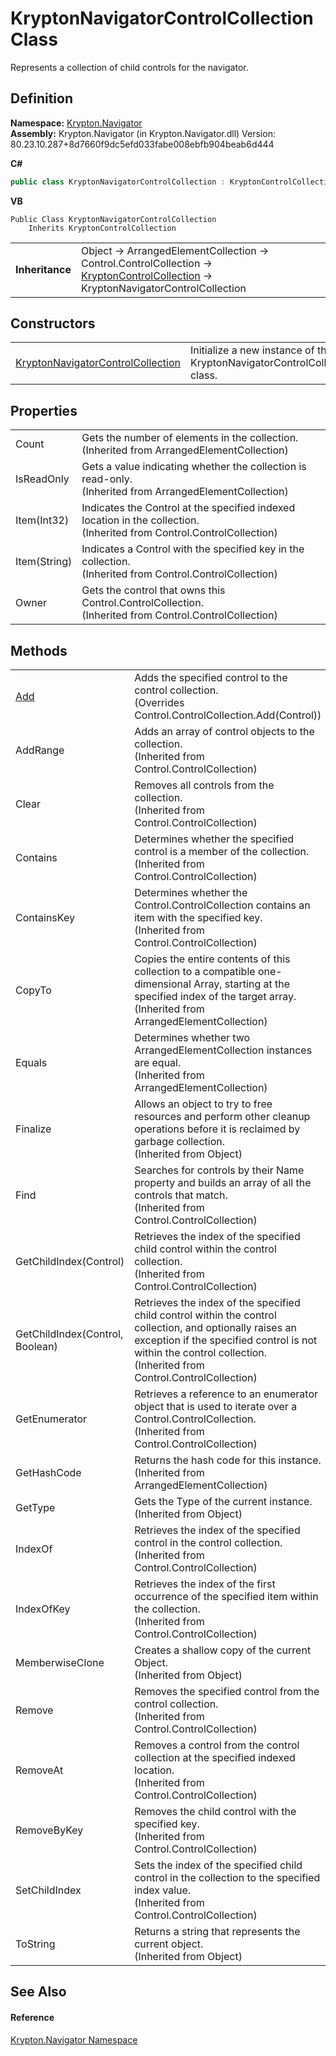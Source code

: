 # KryptonNavigatorControlCollection Class


Represents a collection of child controls for the navigator.



## Definition
**Namespace:** <a href="a21ac074-d119-3dc6-bd1c-d3a12c0128bc.md">Krypton.Navigator</a>  
**Assembly:** Krypton.Navigator (in Krypton.Navigator.dll) Version: 80.23.10.287+8d7660f9dc5efd033fabe008ebfb904beab6d444

**C#**
``` C#
public class KryptonNavigatorControlCollection : KryptonControlCollection
```
**VB**
``` VB
Public Class KryptonNavigatorControlCollection
	Inherits KryptonControlCollection
```

<table><tr><td><strong>Inheritance</strong></td><td>Object  →  ArrangedElementCollection  →  Control.ControlCollection  →  <a href="fb2e5ffe-1a11-fd28-e6d2-c706cc0cdf14.md">KryptonControlCollection</a>  →  KryptonNavigatorControlCollection</td></tr>
</table>



## Constructors
<table>
<tr>
<td><a href="15447bf6-db3d-3bac-d4fd-d52f89c72686.md">KryptonNavigatorControlCollection</a></td>
<td>Initialize a new instance of the KryptonNavigatorControlCollection class.</td></tr>
</table>

## Properties
<table>
<tr>
<td>Count</td>
<td>Gets the number of elements in the collection.<br />(Inherited from ArrangedElementCollection)</td></tr>
<tr>
<td>IsReadOnly</td>
<td>Gets a value indicating whether the collection is read-only.<br />(Inherited from ArrangedElementCollection)</td></tr>
<tr>
<td>Item(Int32)</td>
<td>Indicates the Control at the specified indexed location in the collection.<br />(Inherited from Control.ControlCollection)</td></tr>
<tr>
<td>Item(String)</td>
<td>Indicates a Control with the specified key in the collection.<br />(Inherited from Control.ControlCollection)</td></tr>
<tr>
<td>Owner</td>
<td>Gets the control that owns this Control.ControlCollection.<br />(Inherited from Control.ControlCollection)</td></tr>
</table>

## Methods
<table>
<tr>
<td><a href="acfff230-f860-07e3-0a4b-1ae3a449e19a.md">Add</a></td>
<td>Adds the specified control to the control collection.<br />(Overrides Control.ControlCollection.Add(Control))</td></tr>
<tr>
<td>AddRange</td>
<td>Adds an array of control objects to the collection.<br />(Inherited from Control.ControlCollection)</td></tr>
<tr>
<td>Clear</td>
<td>Removes all controls from the collection.<br />(Inherited from Control.ControlCollection)</td></tr>
<tr>
<td>Contains</td>
<td>Determines whether the specified control is a member of the collection.<br />(Inherited from Control.ControlCollection)</td></tr>
<tr>
<td>ContainsKey</td>
<td>Determines whether the Control.ControlCollection contains an item with the specified key.<br />(Inherited from Control.ControlCollection)</td></tr>
<tr>
<td>CopyTo</td>
<td>Copies the entire contents of this collection to a compatible one-dimensional Array, starting at the specified index of the target array.<br />(Inherited from ArrangedElementCollection)</td></tr>
<tr>
<td>Equals</td>
<td>Determines whether two ArrangedElementCollection instances are equal.<br />(Inherited from ArrangedElementCollection)</td></tr>
<tr>
<td>Finalize</td>
<td>Allows an object to try to free resources and perform other cleanup operations before it is reclaimed by garbage collection.<br />(Inherited from Object)</td></tr>
<tr>
<td>Find</td>
<td>Searches for controls by their Name property and builds an array of all the controls that match.<br />(Inherited from Control.ControlCollection)</td></tr>
<tr>
<td>GetChildIndex(Control)</td>
<td>Retrieves the index of the specified child control within the control collection.<br />(Inherited from Control.ControlCollection)</td></tr>
<tr>
<td>GetChildIndex(Control, Boolean)</td>
<td>Retrieves the index of the specified child control within the control collection, and optionally raises an exception if the specified control is not within the control collection.<br />(Inherited from Control.ControlCollection)</td></tr>
<tr>
<td>GetEnumerator</td>
<td>Retrieves a reference to an enumerator object that is used to iterate over a Control.ControlCollection.<br />(Inherited from Control.ControlCollection)</td></tr>
<tr>
<td>GetHashCode</td>
<td>Returns the hash code for this instance.<br />(Inherited from ArrangedElementCollection)</td></tr>
<tr>
<td>GetType</td>
<td>Gets the Type of the current instance.<br />(Inherited from Object)</td></tr>
<tr>
<td>IndexOf</td>
<td>Retrieves the index of the specified control in the control collection.<br />(Inherited from Control.ControlCollection)</td></tr>
<tr>
<td>IndexOfKey</td>
<td>Retrieves the index of the first occurrence of the specified item within the collection.<br />(Inherited from Control.ControlCollection)</td></tr>
<tr>
<td>MemberwiseClone</td>
<td>Creates a shallow copy of the current Object.<br />(Inherited from Object)</td></tr>
<tr>
<td>Remove</td>
<td>Removes the specified control from the control collection.<br />(Inherited from Control.ControlCollection)</td></tr>
<tr>
<td>RemoveAt</td>
<td>Removes a control from the control collection at the specified indexed location.<br />(Inherited from Control.ControlCollection)</td></tr>
<tr>
<td>RemoveByKey</td>
<td>Removes the child control with the specified key.<br />(Inherited from Control.ControlCollection)</td></tr>
<tr>
<td>SetChildIndex</td>
<td>Sets the index of the specified child control in the collection to the specified index value.<br />(Inherited from Control.ControlCollection)</td></tr>
<tr>
<td>ToString</td>
<td>Returns a string that represents the current object.<br />(Inherited from Object)</td></tr>
</table>

## See Also


#### Reference
<a href="a21ac074-d119-3dc6-bd1c-d3a12c0128bc.md">Krypton.Navigator Namespace</a>  
